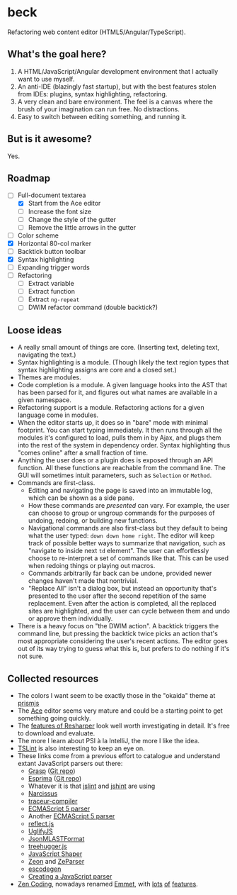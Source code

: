 # beck

Refactoring web content editor (HTML5/Angular/TypeScript).

## What's the goal here?

1. A HTML/JavaScript/Angular development environment that I actually want to
   use myself.
2. An anti-IDE (blazingly fast startup), but with the best features stolen
   from IDEs: plugins, syntax highlighting, refactoring.
3. A very clean and bare environment. The feel is a canvas where the brush
   of your imagination can run free. No distractions.
4. Easy to switch between editing something, and running it.

## But is it awesome?

Yes.

## Roadmap

- [ ] Full-document textarea
    - [x] Start from the Ace editor
    - [ ] Increase the font size
    - [ ] Change the style of the gutter
    - [ ] Remove the little arrows in the gutter
- [ ] Color scheme
- [x] Horizontal 80-col marker
- [ ] Backtick button toolbar
- [x] Syntax highlighting
- [ ] Expanding trigger words
- [ ] Refactoring
    - [ ] Extract variable
    - [ ] Extract function
    - [ ] Extract `ng-repeat`
    - [ ] DWIM refactor command (double backtick?)

## Loose ideas

* A really small amount of things are core. (Inserting text, deleting text,
  navigating the text.)
* Syntax highlighting is a module. (Though likely the text region types that
  syntax highlighting assigns are core and a closed set.)
* Themes are modules.
* Code completion is a module. A given language hooks into the AST that has
  been parsed for it, and figures out what names are available in a given
  namespace.
* Refactoring support is a module. Refactoring actions for a given language
  come in modules.
* When the editor starts up, it does so in "bare" mode with minimal footprint.
  You can start typing immediately. It then runs through all the modules it's
  configured to load, pulls them in by Ajax, and plugs them into the rest of
  the system in dependency order. Syntax highlighting thus "comes online"
  after a small fraction of time.
* Anything the user does or a plugin does is exposed through an API function.
  All these functions are reachable from the command line. The GUI will
  sometimes intuit parameters, such as `Selection` or `Method`.
* Commands are first-class.
    * Editing and navigating the page is saved into an immutable log, which
      can be shown as a side pane.
    * How these commands are *presented* can vary. For example, the user
      can choose to group or ungroup commands for the purposes of undoing,
      redoing, or building new functions.
    * Navigational commands are also first-class but they default to being
      what the user typed: `down down home right`. The editor will keep
      track of possible better ways to summarize that navigation, such as
      "navigate to inside next `td` element". The user can effortlessly
      choose to re-interpret a set of commands like that. This can be used
      when redoing things or playing out macros.
    * Commands arbitrarily far back can be undone, provided newer changes
      haven't made that nontrivial.
    * "Replace All" isn't a dialog box, but instead an opportunity
      that's presented to the user after the second repetition of the same
      replacement. Even after the action is completed, all the replaced
      sites are highlighted, and the user can cycle between them and undo
      or approve them individually.
* There is a heavy focus on "the DWIM action". A backtick triggers the
  command line, but pressing the backtick twice picks an action that's
  most appropriate considering the user's recent actions. The editor goes
  out of its way trying to guess what this is, but prefers to do nothing
  if it's not sure.

## Collected resources

* The colors I want seem to be exactly those in the "okaida" theme at
  [prismjs](http://prismjs.com/)
* The [Ace](http://ace.c9.io/) editor seems very mature and could be
  a starting point to get something going quickly.
* The [features of Resharper](http://www.jetbrains.com/resharper/features/)
  look well worth investigating in detail. It's free to download and
  evaluate.
* The more I learn about PSI à la IntelliJ, the more I like the idea.
* [TSLint](https://github.com/palantir/tslint) is also interesting to
  keep an eye on.
* These links come from a previous effort to catalogue and understand
  extant JavaScript parsers out there:
    * [Grasp](http://graspjs.com/) ([Git repo](https://github.com/gkz/grasp.git))
    * [Esprima](http://esprima.org/) ([Git repo](https://github.com/ariya/esprima))
    * Whatever it is that [jslint](http://jslint.com/) and [jshint](http://jshint.com/) are using
    * [Narcissus](https://github.com/mozilla/narcissus/)
    * [traceur-compiler](https://github.com/google/traceur-compiler)
    * [ECMAScript 5 parser](http://es-lab.googlecode.com/svn/trunk/site/esparser/index.html)
    * Another [ECMAScript 5 parser](http://esparser.qfox.nl/)
    * [reflect.js](https://github.com/zaach/reflect.js)
    * [UglifyJS](https://github.com/mishoo/UglifyJS)
    * [JsonMLASTFormat](http://code.google.com/p/es-lab/wiki/JsonMLASTFormat)
    * [treehugger.js](https://github.com/ajaxorg/treehugger)
    * [JavaScript Shaper](http://jsshaper.org/)
    * [Zeon](https://github.com/qfox/Zeon) and [ZeParser](https://github.com/qfox/ZeParser)
    * [escodegen](https://github.com/Constellation/escodegen)
    * [Creating a JavaScript parser](http://cjihrig.com/blog/creating-a-javascript-parser/)
* [Zen
  Coding](https://mondaybynoon.com/the-art-of-zen-coding-bringing-snippets-to-a-new-level/),
  nowadays renamed [Emmet](http://emmet.io/), with
  [lots](https://code.google.com/p/zen-coding/wiki/ZenHTMLElementsEn)
  [of](https://code.google.com/p/zen-coding/wiki/ZenHTMLSelectorsEn)
  [features](https://code.google.com/p/zen-coding/wiki/ZenCSSPropertiesEn).
